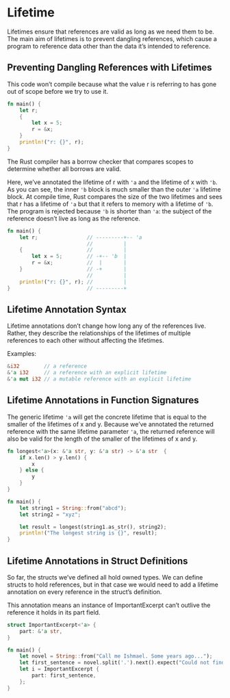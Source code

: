 # Lifetime 

Lifetimes ensure that references are valid as long as we need them to be. The main aim of lifetimes is to prevent dangling references, which cause a program to reference data other than the data it’s intended to reference.

## Preventing Dangling References with Lifetimes

This code won’t compile because what the value r is referring to has gone out of scope before we try to use it.

```rust
fn main() {
    let r;
    {
        let x = 5;
        r = &x;
    }
    println!("r: {}", r);
}
```


The Rust compiler has a borrow checker that compares scopes to determine whether all borrows are valid.

Here, we’ve annotated the lifetime of r with `'a` and the lifetime of x with `'b`. As you can see, the inner `'b` block is much smaller than the outer `'a` lifetime block. At compile time, Rust compares the size of the two lifetimes and sees that r has a lifetime of `'a` but that it refers to memory with a lifetime of `'b`. The program is rejected because `'b` is shorter than `'a`: the subject of the reference doesn’t live as long as the reference.

```rust
fn main() {
    let r;                // ---------+-- 'a
                          //          |
    {                     //          |
        let x = 5;        // -+-- 'b  |
        r = &x;           //  |       |
    }                     // -+       |
                          //          |
    println!("r: {}", r); //          |
}                         // ---------+

```

## Lifetime Annotation Syntax

Lifetime annotations don’t change how long any of the references live. Rather, they describe the relationships of the lifetimes of multiple references to each other without affecting the lifetimes. 

Examples:

```rust 
&i32        // a reference
&'a i32     // a reference with an explicit lifetime
&'a mut i32 // a mutable reference with an explicit lifetime
```

## Lifetime Annotations in Function Signatures


The generic lifetime `'a` will get the concrete lifetime that is equal to the smaller of the lifetimes of x and y. Because we’ve annotated the returned reference with the same lifetime parameter `'a`, the returned reference will also be valid for the length of the smaller of the lifetimes of x and y.


```rust
fn longest<'a>(x: &'a str, y: &'a str) -> &'a str  {
    if x.len() > y.len() {
        x
    } else {
        y
    }
}

fn main() {
    let string1 = String::from("abcd");
    let string2 = "xyz";

    let result = longest(string1.as_str(), string2);
    println!("The longest string is {}", result);
}
```

## Lifetime Annotations in Struct Definitions

So far, the structs we’ve defined all hold owned types. We can define structs to hold references, but in that case we would need to add a lifetime annotation on every reference in the struct’s definition.

This annotation means an instance of ImportantExcerpt can’t outlive the reference it holds in its part field.

```rust
struct ImportantExcerpt<'a> {
    part: &'a str,
}

fn main() {
    let novel = String::from("Call me Ishmael. Some years ago...");
    let first_sentence = novel.split('.').next().expect("Could not find a '.'");
    let i = ImportantExcerpt {
        part: first_sentence,
    };
}
```